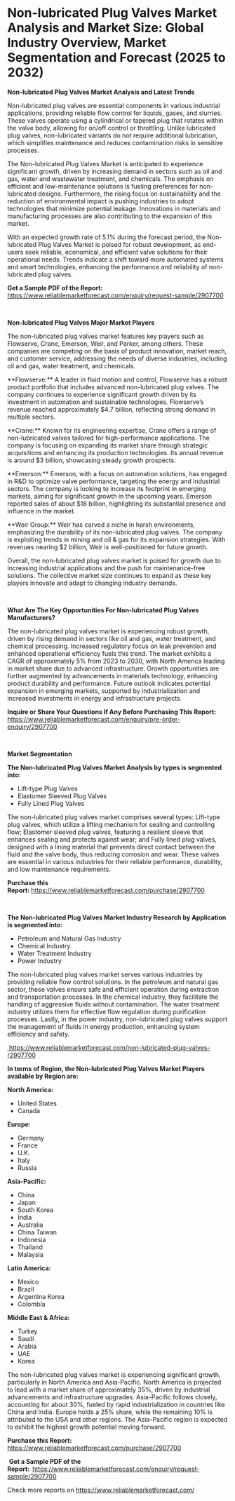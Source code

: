 <p><h1>Non-lubricated Plug Valves Market Analysis and Market Size: Global Industry Overview, Market Segmentation and Forecast (2025 to 2032)</h1></p><p><strong>Non-lubricated Plug Valves Market Analysis and Latest Trends</strong></p>
<p><p>Non-lubricated plug valves are essential components in various industrial applications, providing reliable flow control for liquids, gases, and slurries. These valves operate using a cylindrical or tapered plug that rotates within the valve body, allowing for on/off control or throttling. Unlike lubricated plug valves, non-lubricated variants do not require additional lubrication, which simplifies maintenance and reduces contamination risks in sensitive processes.</p><p>The Non-lubricated Plug Valves Market is anticipated to experience significant growth, driven by increasing demand in sectors such as oil and gas, water and wastewater treatment, and chemicals. The emphasis on efficient and low-maintenance solutions is fueling preferences for non-lubricated designs. Furthermore, the rising focus on sustainability and the reduction of environmental impact is pushing industries to adopt technologies that minimize potential leakage. Innovations in materials and manufacturing processes are also contributing to the expansion of this market.</p><p>With an expected growth rate of 5.1% during the forecast period, the Non-lubricated Plug Valves Market is poised for robust development, as end-users seek reliable, economical, and efficient valve solutions for their operational needs. Trends indicate a shift toward more automated systems and smart technologies, enhancing the performance and reliability of non-lubricated plug valves.</p></p>
<p><strong>Get a Sample PDF of the Report:&nbsp;</strong> <a href="https://www.reliablemarketforecast.com/enquiry/request-sample/2907700?utm_campaign=2721&utm_medium=2&utm_source=Github&utm_content=ia&utm_term=12032025&utm_id=non-lubricated-plug-valves">https://www.reliablemarketforecast.com/enquiry/request-sample/2907700</a></p>
<p>&nbsp;</p>
<p><strong>Non-lubricated Plug Valves Major Market Players</strong></p>
<p><p>The non-lubricated plug valves market features key players such as Flowserve, Crane, Emerson, Weir, and Parker, among others. These companies are competing on the basis of product innovation, market reach, and customer service, addressing the needs of diverse industries, including oil and gas, water treatment, and chemicals.</p><p>**Flowserve:** A leader in fluid motion and control, Flowserve has a robust product portfolio that includes advanced non-lubricated plug valves. The company continues to experience significant growth driven by its investment in automation and sustainable technologies. Flowserve’s revenue reached approximately $4.7 billion, reflecting strong demand in multiple sectors.</p><p>**Crane:** Known for its engineering expertise, Crane offers a range of non-lubricated valves tailored for high-performance applications. The company is focusing on expanding its market share through strategic acquisitions and enhancing its production technologies. Its annual revenue is around $3 billion, showcasing steady growth prospects.</p><p>**Emerson:** Emerson, with a focus on automation solutions, has engaged in R&D to optimize valve performance, targeting the energy and industrial sectors. The company is looking to increase its footprint in emerging markets, aiming for significant growth in the upcoming years. Emerson reported sales of about $18 billion, highlighting its substantial presence and influence in the market.</p><p>**Weir Group:** Weir has carved a niche in harsh environments, emphasizing the durability of its non-lubricated plug valves. The company is exploiting trends in mining and oil & gas for its expansion strategies. With revenues nearing $2 billion, Weir is well-positioned for future growth.</p><p>Overall, the non-lubricated plug valves market is poised for growth due to increasing industrial applications and the push for maintenance-free solutions. The collective market size continues to expand as these key players innovate and adapt to changing industry demands.</p></p>
<p>&nbsp;</p>
<p><strong>What Are The Key Opportunities For Non-lubricated Plug Valves Manufacturers?</strong></p>
<p><p>The non-lubricated plug valves market is experiencing robust growth, driven by rising demand in sectors like oil and gas, water treatment, and chemical processing. Increased regulatory focus on leak prevention and enhanced operational efficiency fuels this trend. The market exhibits a CAGR of approximately 5% from 2023 to 2030, with North America leading in market share due to advanced infrastructure. Growth opportunities are further augmented by advancements in materials technology, enhancing product durability and performance. Future outlook indicates potential expansion in emerging markets, supported by industrialization and increased investments in energy and infrastructure projects.</p></p>
<p><strong>Inquire or Share Your Questions If Any Before Purchasing This Report:</strong> <a href="https://www.reliablemarketforecast.com/enquiry/pre-order-enquiry/2907700?utm_campaign=2721&utm_medium=2&utm_source=Github&utm_content=ia&utm_term=12032025&utm_id=non-lubricated-plug-valves">https://www.reliablemarketforecast.com/enquiry/pre-order-enquiry/2907700</a></p>
<p>&nbsp;</p>
<p><strong>Market Segmentation</strong></p>
<p><strong>The Non-lubricated Plug Valves Market Analysis by types is segmented into:</strong></p>
<p><ul><li>Lift-type Plug Valves</li><li>Elastomer Sleeved Plug Valves</li><li>Fully Lined Plug Valves</li></ul></p>
<p><p>The non-lubricated plug valves market comprises several types: Lift-type plug valves, which utilize a lifting mechanism for sealing and controlling flow; Elastomer sleeved plug valves, featuring a resilient sleeve that enhances sealing and protects against wear; and Fully lined plug valves, designed with a lining material that prevents direct contact between the fluid and the valve body, thus reducing corrosion and wear. These valves are essential in various industries for their reliable performance, durability, and low maintenance requirements.</p></p>
<p><strong>Purchase this Report:&nbsp;</strong><a href="https://www.reliablemarketforecast.com/purchase/2907700?utm_campaign=2721&utm_medium=2&utm_source=Github&utm_content=ia&utm_term=12032025&utm_id=non-lubricated-plug-valves">https://www.reliablemarketforecast.com/purchase/2907700</a></p>
<p>&nbsp;</p>
<p><strong>The Non-lubricated Plug Valves Market Industry Research by Application is segmented into:</strong></p>
<p><ul><li>Petroleum and Natural Gas Industry</li><li>Chemical Industry</li><li>Water Treatment Industry</li><li>Power Industry</li></ul></p>
<p><p>The non-lubricated plug valves market serves various industries by providing reliable flow control solutions. In the petroleum and natural gas sector, these valves ensure safe and efficient operation during extraction and transportation processes. In the chemical industry, they facilitate the handling of aggressive fluids without contamination. The water treatment industry utilizes them for effective flow regulation during purification processes. Lastly, in the power industry, non-lubricated plug valves support the management of fluids in energy production, enhancing system efficiency and safety.</p></p>
<p><a href="https://www.reliablemarketforecast.com/non-lubricated-plug-valves-r2907700?utm_campaign=2721&utm_medium=2&utm_source=Github&utm_content=ia&utm_term=12032025&utm_id=non-lubricated-plug-valves">&nbsp;https://www.reliablemarketforecast.com/non-lubricated-plug-valves-r2907700</a></p>
<p><strong>In terms of Region, the Non-lubricated Plug Valves Market Players available by Region are:</strong></p>
<p>
    <p> <strong> North America: </strong>
        <ul>
            <li>United States</li>
            <li>Canada</li>
        </ul>
        </p> 
    <p> <strong> Europe: </strong>
        <ul>
            <li>Germany</li>
            <li>France</li>
            <li>U.K.</li>
            <li>Italy</li>
            <li>Russia</li>
        </ul>
        </p> 
    <p> <strong> Asia-Pacific: </strong>
        <ul>
            <li>China</li>
            <li>Japan</li>
            <li>South Korea</li>
            <li>India</li>
            <li>Australia</li>
            <li>China Taiwan</li>
            <li>Indonesia</li>
            <li>Thailand</li>
            <li>Malaysia</li>
        </ul>
        </p> 
    <p> <strong> Latin America: </strong>
        <ul>
            <li>Mexico</li>
            <li>Brazil</li>
            <li>Argentina Korea</li>
            <li>Colombia</li>
        </ul>
        </p> 
    <p> <strong> Middle East & Africa: </strong>
        <ul>
            <li>Turkey</li>
            <li>Saudi</li>
            <li>Arabia</li>
            <li>UAE</li>
            <li>Korea</li>
        </ul>
    </p>
    </p>
<p><p>The non-lubricated plug valves market is experiencing significant growth, particularly in North America and Asia-Pacific. North America is projected to lead with a market share of approximately 35%, driven by industrial advancements and infrastructure upgrades. Asia-Pacific follows closely, accounting for about 30%, fueled by rapid industrialization in countries like China and India. Europe holds a 25% share, while the remaining 10% is attributed to the USA and other regions. The Asia-Pacific region is expected to exhibit the highest growth potential moving forward.</p></p>
<p><strong>Purchase this Report: </strong><a href="https://www.reliablemarketforecast.com/purchase/2907700?utm_campaign=2721&utm_medium=2&utm_source=Github&utm_content=ia&utm_term=12032025&utm_id=non-lubricated-plug-valves">https://www.reliablemarketforecast.com/purchase/2907700</a></p>
<p>&nbsp;<strong>Get a Sample PDF of the Report:&nbsp;&nbsp;</strong><a href="https://www.reliablemarketforecast.com/enquiry/request-sample/2907700?utm_campaign=2721&utm_medium=2&utm_source=Github&utm_content=ia&utm_term=12032025&utm_id=non-lubricated-plug-valves">https://www.reliablemarketforecast.com/enquiry/request-sample/2907700</a></p>
<p><strong></strong></p>
<p>Check more reports on <a href="https://www.reliablemarketforecast.com/?utm_campaign=2721&utm_medium=2&utm_source=Github&utm_content=ia&utm_term=12032025&utm_id=non-lubricated-plug-valves">https://www.reliablemarketforecast.com/</a></p>